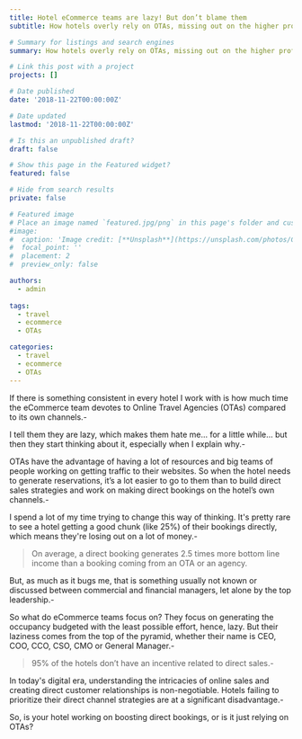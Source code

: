 ```yaml
---
title: Hotel eCommerce teams are lazy! But don’t blame them
subtitle: How hotels overly rely on OTAs, missing out on the higher profits and customer relationships that come from boosting direct bookings.

# Summary for listings and search engines
summary: How hotels overly rely on OTAs, missing out on the higher profits and customer relationships that come from boosting direct bookings.

# Link this post with a project
projects: []

# Date published
date: '2018-11-22T00:00:00Z'

# Date updated
lastmod: '2018-11-22T00:00:00Z'

# Is this an unpublished draft?
draft: false

# Show this page in the Featured widget?
featured: false

# Hide from search results
private: false

# Featured image
# Place an image named `featured.jpg/png` in this page's folder and customize its options here.
#image:
#  caption: 'Image credit: [**Unsplash**](https://unsplash.com/photos/CpkOjOcXdUY)'
#  focal_point: ''
#  placement: 2
#  preview_only: false

authors:
  - admin
  
tags:
  - travel
  - ecommerce
  - OTAs

categories:
  - travel
  - ecommerce
  - OTAs
---
```


If there is something consistent in every hotel I work with is how much time the eCommerce team devotes to Online Travel Agencies (OTAs) compared to its own channels.-

I tell them they are lazy, which makes them hate me... for a little while... but then they start thinking about it, especially when I explain why.-

OTAs have the advantage of having a lot of resources and big teams of people working on getting traffic to their websites. So when the hotel needs to generate reservations, it’s a lot easier to go to them than to build direct sales strategies and work on making direct bookings on the hotel’s own channels.-

I spend a lot of my time trying to change this way of thinking. It's pretty rare to see a hotel getting a good chunk (like 25%) of their bookings directly, which means they're losing out on a lot of money.-

> On average, a direct booking generates 2.5 times more bottom line income than a booking coming from an OTA or an agency.

But, as much as it bugs me, that is something usually not known or discussed between commercial and financial managers, let alone by the top leadership.-

So what do eCommerce teams focus on?
They focus on generating the occupancy budgeted with the least possible effort, hence, lazy. But their laziness comes from the top of the pyramid, whether their name is CEO, COO, CCO, CSO, CMO or General Manager.-

> 95% of the hotels don’t have an incentive related to direct sales.-

In today's digital era, understanding the intricacies of online sales and creating direct customer relationships is non-negotiable. Hotels failing to prioritize their direct channel strategies are at a significant disadvantage.-

So, is your hotel working on boosting direct bookings, or is it just relying on OTAs?